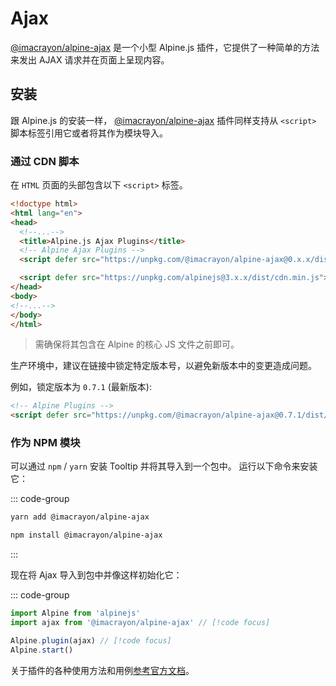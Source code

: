 # Ajax

[@imacrayon/alpine-ajax](https://github.com/imacrayon/alpine-ajax) 是一个小型 Alpine.js 插件，它提供了一种简单的方法来发出 AJAX 请求并在页面上呈现内容。

## 安装

跟 Alpine.js 的安装一样， [@imacrayon/alpine-ajax](https://github.com/imacrayon/alpine-ajax) 插件同样支持从 `<script>` 脚本标签引用它或者将其作为模块导入。


### 通过 CDN 脚本

在 `HTML` 页面的头部包含以下 `<script>` 标签。

```html
<!doctype html>
<html lang="en">
<head>
  <!--...-->
  <title>Alpine.js Ajax Plugins</title>
  <!-- Alpine Ajax Plugins -->
  <script defer src="https://unpkg.com/@imacrayon/alpine-ajax@0.x.x/dist/cdn.min.js"></script> // [!code focus]

  <script defer src="https://unpkg.com/alpinejs@3.x.x/dist/cdn.min.js"></script> // [!code focus]
</head>
<body>
<!--...-->
</body>
</html>
```

> 需确保将其包含在 Alpine 的核心 JS 文件之前即可。

生产环境中，建议在链接中锁定特定版本号，以避免新版本中的变更造成问题。

例如，锁定版本为 `0.7.1` (最新版本):

```html
<!-- Alpine Plugins -->
<script defer src="https://unpkg.com/@imacrayon/alpine-ajax@0.7.1/dist/cdn.min.js"></script>
```

### 作为 NPM 模块

可以通过 `npm` / `yarn` 安装 Tooltip 并将其导入到一个包中。 运行以下命令来安装它：

::: code-group

```bash [yarn]
yarn add @imacrayon/alpine-ajax
```

```bash [npm]
npm install @imacrayon/alpine-ajax
```

:::

现在将 Ajax 导入到包中并像这样初始化它：

::: code-group

```javascript [resource/js/app.js]
import Alpine from 'alpinejs'
import ajax from '@imacrayon/alpine-ajax' // [!code focus]

Alpine.plugin(ajax) // [!code focus]
Alpine.start()
```

关于插件的各种使用方法和用例[参考官方文档](https://alpine-ajax.js.org/reference/)。